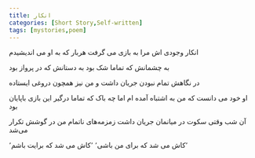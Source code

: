 ```yaml
---
title: انکار
categories: [Short Story,Self-written]
tags: [mystories,poem]
---
```


<style type="text/css"> 
@font-face { font-family: 'Roya'; src: url('../../roya.ttf'); } 
.px-1 {
    font-family: Roya; direction: rtl;
}

.px-1 p {
    font-size:1.5em;
}
</style> 

<!-- ## انکار -->

انکار وجودی اش مرا به بازی می گرفت
هربار که به او می اندیشیدم

به چشمانش که تماما شک بود
به دستانش که در پرواز بود

در نگاهش تمام نبودن جریان داشت
و من نیز همچون دروغی ایستاده

او خود می دانست که من به اشتباه آمده ام
اما چه باک که تماما درگیر این بازی باپایان بود

آن شب وقتی سکوت در میانمان جریان داشت
زمزمه‌های ناتمام من در گوشش تکرار می‌شد

٬کاش می شد که برای من باشی٬
٬کاش می شد که برایت باشم٬



